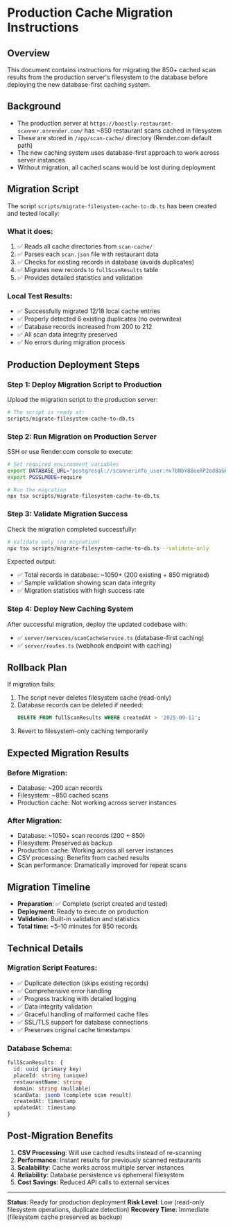 # Production Cache Migration Instructions

## Overview
This document contains instructions for migrating the 850+ cached scan results from the production server's filesystem to the database before deploying the new database-first caching system.

## Background
- The production server at `https://boostly-restaurant-scanner.onrender.com/` has ~850 restaurant scans cached in filesystem
- These are stored in `/app/scan-cache/` directory (Render.com default path)
- The new caching system uses database-first approach to work across server instances
- Without migration, all cached scans would be lost during deployment

## Migration Script
The script `scripts/migrate-filesystem-cache-to-db.ts` has been created and tested locally:

### What it does:
1. ✅ Reads all cache directories from `scan-cache/`
2. ✅ Parses each `scan.json` file with restaurant data
3. ✅ Checks for existing records in database (avoids duplicates)
4. ✅ Migrates new records to `fullScanResults` table
5. ✅ Provides detailed statistics and validation

### Local Test Results:
- ✅ Successfully migrated 12/18 local cache entries
- ✅ Properly detected 6 existing duplicates (no overwrites)
- ✅ Database records increased from 200 to 212
- ✅ All scan data integrity preserved
- ✅ No errors during migration process

## Production Deployment Steps

### Step 1: Deploy Migration Script to Production
Upload the migration script to the production server:
```bash
# The script is ready at:
scripts/migrate-filesystem-cache-to-db.ts
```

### Step 2: Run Migration on Production Server
SSH or use Render.com console to execute:

```bash
# Set required environment variables
export DATABASE_URL="postgresql://scannerinfo_user:nv7bNbYB8oeRP2od8aGKPtuKgqEwVKWO@dpg-d2nj9fq4d50c73etffs0-a.oregon-postgres.render.com/scannerinfo"
export PGSSLMODE=require

# Run the migration
npx tsx scripts/migrate-filesystem-cache-to-db.ts
```

### Step 3: Validate Migration Success
Check the migration completed successfully:

```bash
# Validate only (no migration)
npx tsx scripts/migrate-filesystem-cache-to-db.ts --validate-only
```

Expected output:
- ✅ Total records in database: ~1050+ (200 existing + 850 migrated)
- ✅ Sample validation showing scan data integrity
- ✅ Migration statistics with high success rate

### Step 4: Deploy New Caching System
After successful migration, deploy the updated codebase with:
- ✅ `server/services/scanCacheService.ts` (database-first caching)
- ✅ `server/routes.ts` (webhook endpoint with caching)

## Rollback Plan
If migration fails:
1. The script never deletes filesystem cache (read-only)
2. Database records can be deleted if needed:
   ```sql
   DELETE FROM fullScanResults WHERE createdAt > '2025-09-11';
   ```
3. Revert to filesystem-only caching temporarily

## Expected Migration Results

### Before Migration:
- Database: ~200 scan records
- Filesystem: ~850 cached scans
- Production cache: Not working across server instances

### After Migration:
- Database: ~1050+ scan records (200 + 850)
- Filesystem: Preserved as backup
- Production cache: Working across all server instances
- CSV processing: Benefits from cached results
- Scan performance: Dramatically improved for repeat scans

## Migration Timeline
- **Preparation**: ✅ Complete (script created and tested)
- **Deployment**: Ready to execute on production
- **Validation**: Built-in validation and statistics
- **Total time**: ~5-10 minutes for 850 records

## Technical Details

### Migration Script Features:
- ✅ Duplicate detection (skips existing records)
- ✅ Comprehensive error handling
- ✅ Progress tracking with detailed logging
- ✅ Data integrity validation
- ✅ Graceful handling of malformed cache files
- ✅ SSL/TLS support for database connections
- ✅ Preserves original cache timestamps

### Database Schema:
```typescript
fullScanResults: {
  id: uuid (primary key)
  placeId: string (unique)
  restaurantName: string
  domain: string (nullable)
  scanData: jsonb (complete scan result)
  createdAt: timestamp
  updatedAt: timestamp
}
```

## Post-Migration Benefits
1. **CSV Processing**: Will use cached results instead of re-scanning
2. **Performance**: Instant results for previously scanned restaurants
3. **Scalability**: Cache works across multiple server instances
4. **Reliability**: Database persistence vs ephemeral filesystem
5. **Cost Savings**: Reduced API calls to external services

---

**Status**: Ready for production deployment
**Risk Level**: Low (read-only filesystem operations, duplicate detection)
**Recovery Time**: Immediate (filesystem cache preserved as backup)
